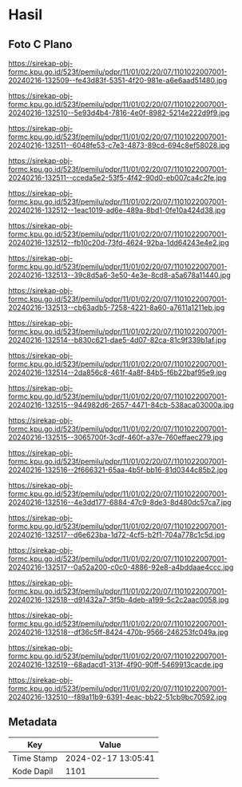 # Hasil

## Foto C Plano

https://sirekap-obj-formc.kpu.go.id/523f/pemilu/pdpr/11/01/02/20/07/1101022007001-20240216-132509--fe43d83f-5351-4f20-981e-a6e6aad51480.jpg

https://sirekap-obj-formc.kpu.go.id/523f/pemilu/pdpr/11/01/02/20/07/1101022007001-20240216-132510--5e93d4b4-7816-4e0f-8982-5214e222d9f9.jpg

https://sirekap-obj-formc.kpu.go.id/523f/pemilu/pdpr/11/01/02/20/07/1101022007001-20240216-132511--6048fe53-c7e3-4873-89cd-694c8ef58028.jpg

https://sirekap-obj-formc.kpu.go.id/523f/pemilu/pdpr/11/01/02/20/07/1101022007001-20240216-132511--cceda5e2-53f5-4f42-90d0-eb007ca4c2fe.jpg

https://sirekap-obj-formc.kpu.go.id/523f/pemilu/pdpr/11/01/02/20/07/1101022007001-20240216-132512--1eac1019-ad6e-489a-8bd1-0fe10a424d38.jpg

https://sirekap-obj-formc.kpu.go.id/523f/pemilu/pdpr/11/01/02/20/07/1101022007001-20240216-132512--fb10c20d-73fd-4624-92ba-1dd64243e4e2.jpg

https://sirekap-obj-formc.kpu.go.id/523f/pemilu/pdpr/11/01/02/20/07/1101022007001-20240216-132513--39c8d5a6-3e50-4e3e-8cd8-a5a678a11440.jpg

https://sirekap-obj-formc.kpu.go.id/523f/pemilu/pdpr/11/01/02/20/07/1101022007001-20240216-132513--cb63adb5-7258-4221-8a60-a7611a1211eb.jpg

https://sirekap-obj-formc.kpu.go.id/523f/pemilu/pdpr/11/01/02/20/07/1101022007001-20240216-132514--b830c621-dae5-4d07-82ca-81c9f339b1af.jpg

https://sirekap-obj-formc.kpu.go.id/523f/pemilu/pdpr/11/01/02/20/07/1101022007001-20240216-132514--2da856c8-461f-4a8f-84b5-f6b22baf95e9.jpg

https://sirekap-obj-formc.kpu.go.id/523f/pemilu/pdpr/11/01/02/20/07/1101022007001-20240216-132515--944982d6-2657-4471-84cb-538aca03000a.jpg

https://sirekap-obj-formc.kpu.go.id/523f/pemilu/pdpr/11/01/02/20/07/1101022007001-20240216-132515--3065700f-3cdf-460f-a37e-760effaec279.jpg

https://sirekap-obj-formc.kpu.go.id/523f/pemilu/pdpr/11/01/02/20/07/1101022007001-20240216-132516--2f666321-65aa-4b5f-bb16-81d0344c85b2.jpg

https://sirekap-obj-formc.kpu.go.id/523f/pemilu/pdpr/11/01/02/20/07/1101022007001-20240216-132516--4e3dd177-6884-47c9-8de3-8d480dc57ca7.jpg

https://sirekap-obj-formc.kpu.go.id/523f/pemilu/pdpr/11/01/02/20/07/1101022007001-20240216-132517--d6e623ba-1d72-4cf5-b2f1-704a778c1c5d.jpg

https://sirekap-obj-formc.kpu.go.id/523f/pemilu/pdpr/11/01/02/20/07/1101022007001-20240216-132517--0a52a200-c0c0-4886-92e8-a4bddaae4ccc.jpg

https://sirekap-obj-formc.kpu.go.id/523f/pemilu/pdpr/11/01/02/20/07/1101022007001-20240216-132518--d91432a7-3f5b-4deb-a199-5c2c2aac0058.jpg

https://sirekap-obj-formc.kpu.go.id/523f/pemilu/pdpr/11/01/02/20/07/1101022007001-20240216-132518--df36c5ff-8424-470b-9566-246253fc049a.jpg

https://sirekap-obj-formc.kpu.go.id/523f/pemilu/pdpr/11/01/02/20/07/1101022007001-20240216-132519--68adacd1-313f-4f90-90ff-5469913cacde.jpg

https://sirekap-obj-formc.kpu.go.id/523f/pemilu/pdpr/11/01/02/20/07/1101022007001-20240216-132510--f89a11b9-6391-4eac-bb22-51cb9bc70592.jpg


## Metadata

| Key        | Value               |
| ---------- | ------------------- |
| Time Stamp | 2024-02-17 13:05:41 |
| Kode Dapil | 1101                |



